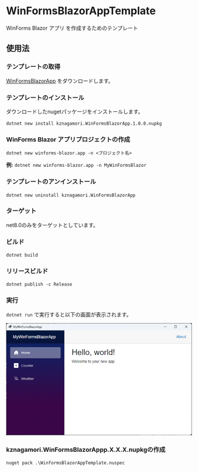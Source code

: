 # WinFormsBlazorAppTemplate
WinForms Blazor アプリ を作成するためのテンプレート

## 使用法

### テンプレートの取得
[WinFormsBlazorApp](https://github.com/kznagamori/WinFormsBlazorAppTemplate/releases/download/v1.0.0/kznagamori.WinFormsBlazorApp.1.0.0.nupkg)
をダウンロードします。

### テンプレートのインストール
ダウンロードしたnugetパッケージをインストールします。
```
dotnet new install kznagamori.WinFormsBlazorApp.1.0.0.nupkg
```

### WinForms Blazor アプリプロジェクトの作成
```
dotnet new winforms-blazor.app -n <プロジェクト名>
```
**例:** `dotnet new winforms-blazor.app -n MyWinFormsBlazor`

### テンプレートのアンインストール
```
dotnet new uninstall kznagamori.WinFormsBlazorApp
```

### ターゲット

net8.0のみをターゲットとしています。

### ビルド

```
dotnet build
```

### リリースビルド

```
dotnet publish -c Release
```

### 実行

`dotnet run` で実行すると以下の画面が表示されます。

![image-20240826173159347](assets/image-20240826173159347.png)



### kznagamori.WinFormsBlazorAppp.X.X.X.nupkgの作成

```
nuget pack .\WinformsBlazorAppTemplate.nuspec
```

